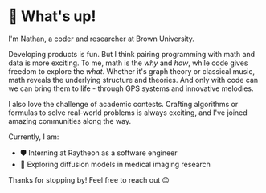 # 👋 What's up!

I'm Nathan, a coder and researcher at Brown University.

Developing products is fun. But I think pairing programming with math and data is more exciting. To me, math is the *why* and *how*, while code gives freedom to explore the *what*. Whether it's graph theory or classical music, math reveals the underlying structure and theories. And only with code can we can bring them to life - through GPS systems and innovative melodies.

I also love the challenge of academic contests. Crafting algorithms or formulas to solve real-world problems is always exciting, and I've joined amazing communities along the way.

Currently, I am:
- 🛡️ Interning at Raytheon as a software engineer
- 🧬 Exploring diffusion models in medical imaging research

Thanks for stopping by! Feel free to reach out 😊  
